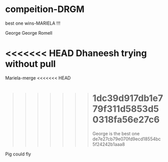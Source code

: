 # compeition-DRGM

best one wins-MARIELA !!!

George
George
Romell

<<<<<<< HEAD
Dhaneesh trying without pull
=======
Mariela-merge
<<<<<<< HEAD

> > > > > > > # 1dc39d917db1e779f311d5853d50318fa56e27c6
> > > > > > >
> > > > > > > George is the best one
> > > > > > > de7e27cb79e070fd9ecd18554bc5f24242b1aaa8

Pig could fly
